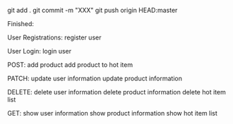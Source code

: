 git add . git commit -m "XXX" git push origin HEAD:master

Finished:

User Registrations: register user

User Login: login user

POST: add product add product to hot item

PATCH: update user information update product information

DELETE: delete user information delete product information delete hot item list

GET: show user information show product information show hot item list